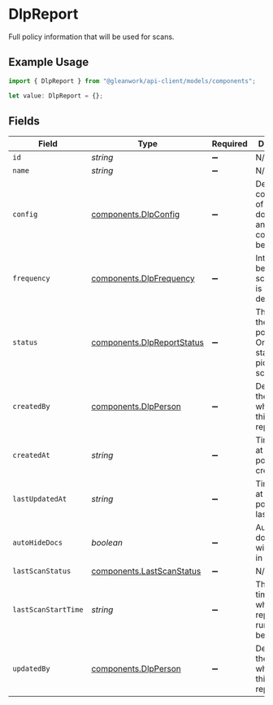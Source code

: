 # DlpReport

Full policy information that will be used for scans.

## Example Usage

```typescript
import { DlpReport } from "@gleanwork/api-client/models/components";

let value: DlpReport = {};
```

## Fields

| Field                                                                           | Type                                                                            | Required                                                                        | Description                                                                     |
| ------------------------------------------------------------------------------- | ------------------------------------------------------------------------------- | ------------------------------------------------------------------------------- | ------------------------------------------------------------------------------- |
| `id`                                                                            | *string*                                                                        | :heavy_minus_sign:                                                              | N/A                                                                             |
| `name`                                                                          | *string*                                                                        | :heavy_minus_sign:                                                              | N/A                                                                             |
| `config`                                                                        | [components.DlpConfig](../../models/components/dlpconfig.md)                    | :heavy_minus_sign:                                                              | Detailed configuration of what documents and sensitive content will be scanned. |
| `frequency`                                                                     | [components.DlpFrequency](../../models/components/dlpfrequency.md)              | :heavy_minus_sign:                                                              | Interval between scans. DAILY is deprecated.                                    |
| `status`                                                                        | [components.DlpReportStatus](../../models/components/dlpreportstatus.md)        | :heavy_minus_sign:                                                              | The status of the policy/report. Only ACTIVE status will be picked for scans.   |
| `createdBy`                                                                     | [components.DlpPerson](../../models/components/dlpperson.md)                    | :heavy_minus_sign:                                                              | Details about the person who created this report/policy.                        |
| `createdAt`                                                                     | *string*                                                                        | :heavy_minus_sign:                                                              | Timestamp at which the policy was created.                                      |
| `lastUpdatedAt`                                                                 | *string*                                                                        | :heavy_minus_sign:                                                              | Timestamp at which the policy was last updated.                                 |
| `autoHideDocs`                                                                  | *boolean*                                                                       | :heavy_minus_sign:                                                              | Auto hide documents with findings in the policy.                                |
| `lastScanStatus`                                                                | [components.LastScanStatus](../../models/components/lastscanstatus.md)          | :heavy_minus_sign:                                                              | N/A                                                                             |
| `lastScanStartTime`                                                             | *string*                                                                        | :heavy_minus_sign:                                                              | The timestamp at which the report's last run/scan began.                        |
| `updatedBy`                                                                     | [components.DlpPerson](../../models/components/dlpperson.md)                    | :heavy_minus_sign:                                                              | Details about the person who created this report/policy.                        |